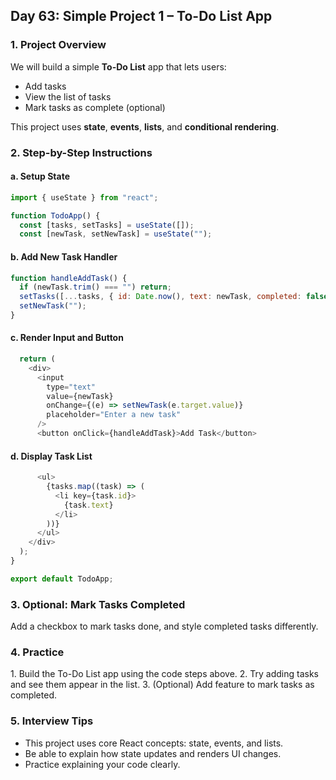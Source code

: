 ## Day 63: Simple Project 1 – To-Do List App

### 1. Project Overview

We will build a simple **To-Do List** app that lets users:

- Add tasks
- View the list of tasks
- Mark tasks as complete (optional)

This project uses **state**, **events**, **lists**, and **conditional rendering**.

### 2. Step-by-Step Instructions

#### a. Setup State

```javascript
import { useState } from "react";

function TodoApp() {
  const [tasks, setTasks] = useState([]);
  const [newTask, setNewTask] = useState("");
```

#### b. Add New Task Handler

```javascript
function handleAddTask() {
  if (newTask.trim() === "") return;
  setTasks([...tasks, { id: Date.now(), text: newTask, completed: false }]);
  setNewTask("");
}
```

#### c. Render Input and Button

```javascript
  return (
    <div>
      <input
        type="text"
        value={newTask}
        onChange={(e) => setNewTask(e.target.value)}
        placeholder="Enter a new task"
      />
      <button onClick={handleAddTask}>Add Task</button>
```

#### d. Display Task List

```javascript
      <ul>
        {tasks.map((task) => (
          <li key={task.id}>
            {task.text}
          </li>
        ))}
      </ul>
    </div>
  );
}

export default TodoApp;
```

### 3. Optional: Mark Tasks Completed

Add a checkbox to mark tasks done, and style completed tasks differently.

### 4. Practice

<div class="practice">
1. Build the To-Do List app using the code steps above.  
2. Try adding tasks and see them appear in the list.  
3. (Optional) Add feature to mark tasks as completed.  
</div>

### 5. Interview Tips

- This project uses core React concepts: state, events, and lists.
- Be able to explain how state updates and renders UI changes.
- Practice explaining your code clearly.
